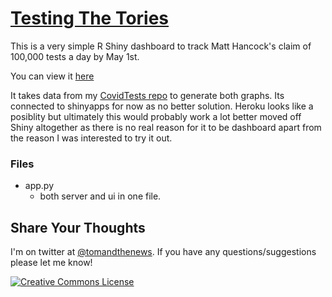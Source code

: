 # [Testing The Tories](https://testthetories.shinyapps.io/testingtories/)
This is a very simple R Shiny dashboard to track Matt Hancock's claim of 100,000 tests a day by May 1st.

You can view it [here](https://testthetories.shinyapps.io/testingtories/)

It takes data from my [CovidTests repo](https://github.com/tomsaunders98/CovidTests) to generate both graphs. Its connected to shinyapps for now as no better solution. Heroku looks like a posiblity but ultimately this would probably work a lot better moved off Shiny altogether as there is no real reason for it to be dashboard apart from the reason I was interested to try it out.

### Files
* app.py 
	* both server and ui in one file.

## Share Your Thoughts
I'm on twitter at [@tomandthenews](https://twitter.com/tomandthenews). If you have any questions/suggestions please let me know! 


<a rel="license" href="http://creativecommons.org/licenses/by/4.0/"><img alt="Creative Commons License" style="border-width:0" src="https://i.creativecommons.org/l/by/4.0/88x31.png" /></a><br />